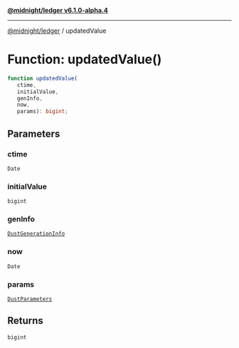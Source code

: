 [**@midnight/ledger v6.1.0-alpha.4**](../README.md)

***

[@midnight/ledger](../globals.md) / updatedValue

# Function: updatedValue()

```ts
function updatedValue(
   ctime, 
   initialValue, 
   genInfo, 
   now, 
   params): bigint;
```

## Parameters

### ctime

`Date`

### initialValue

`bigint`

### genInfo

[`DustGenerationInfo`](../type-aliases/DustGenerationInfo.md)

### now

`Date`

### params

[`DustParameters`](../classes/DustParameters.md)

## Returns

`bigint`
